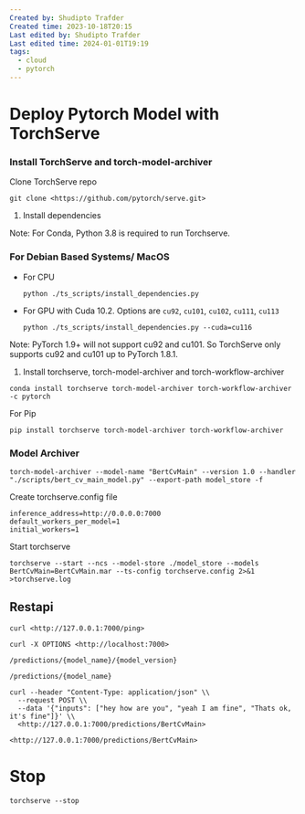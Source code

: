 ```yaml
---
Created by: Shudipto Trafder
Created time: 2023-10-18T20:15
Last edited by: Shudipto Trafder
Last edited time: 2024-01-01T19:19
tags:
  - cloud
  - pytorch
---
```

# Deploy Pytorch Model with TorchServe

### Install TorchServe and torch-model-archiver

Clone TorchServe repo

```Plain
git clone <https://github.com/pytorch/serve.git>
```

1. Install dependencies

Note: For Conda, Python 3.8 is required to run Torchserve.

### For Debian Based Systems/ MacOS

- For CPU
    
    ```Plain
    python ./ts_scripts/install_dependencies.py
    ```
    
- For GPU with Cuda 10.2. Options are `cu92`, `cu101`, `cu102`, `cu111`, `cu113`
    
    ```Plain
    python ./ts_scripts/install_dependencies.py --cuda=cu116
    ```
    

Note: PyTorch 1.9+ will not support cu92 and cu101. So TorchServe only supports cu92 and cu101 up to PyTorch 1.8.1.

1. Install torchserve, torch-model-archiver and torch-workflow-archiver

```Plain
conda install torchserve torch-model-archiver torch-workflow-archiver -c pytorch
```

For Pip

```Plain
pip install torchserve torch-model-archiver torch-workflow-archiver
```

### Model Archiver

```Plain
torch-model-archiver --model-name "BertCvMain" --version 1.0 --handler "./scripts/bert_cv_main_model.py" --export-path model_store -f
```

Create torchserve.config file

```Plain
inference_address=http://0.0.0.0:7000
default_workers_per_model=1
initial_workers=1
```

Start torchserve

```Plain
torchserve --start --ncs --model-store ./model_store --models BertCvMain=BertCvMain.mar --ts-config torchserve.config 2>&1 >torchserve.log
```

## Restapi

```Plain
curl <http://127.0.0.1:7000/ping>
```

```Plain
curl -X OPTIONS <http://localhost:7000>
```

```Plain
/predictions/{model_name}/{model_version}

/predictions/{model_name}
```

```Plain
curl --header "Content-Type: application/json" \\
  --request POST \\
  --data '{"inputs": ["hey how are you", "yeah I am fine", "Thats ok, it's fine"]}' \\
  <http://127.0.0.1:7000/predictions/BertCvMain>
```

```Plain
<http://127.0.0.1:7000/predictions/BertCvMain>
```

# Stop

```Plain
torchserve --stop
```
